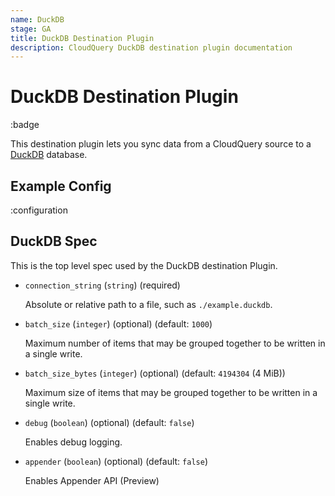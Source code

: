 ```yaml
---
name: DuckDB
stage: GA
title: DuckDB Destination Plugin
description: CloudQuery DuckDB destination plugin documentation
---
```

# DuckDB Destination Plugin

:badge

This destination plugin lets you sync data from a CloudQuery source to a [DuckDB](https://duckdb.org/) database.

## Example Config

:configuration

## DuckDB Spec

This is the top level spec used by the DuckDB destination Plugin.

- `connection_string` (`string`) (required)

  Absolute or relative path to a file, such as `./example.duckdb`.

- `batch_size` (`integer`) (optional) (default: `1000`)

  Maximum number of items that may be grouped together to be written in a single write.

- `batch_size_bytes` (`integer`) (optional) (default: `4194304` (4 MiB))

  Maximum size of items that may be grouped together to be written in a single write.

- `debug` (`boolean`) (optional) (default: `false`)

  Enables debug logging.

- `appender` (`boolean`) (optional) (default: `false`)

  Enables Appender API (Preview)
